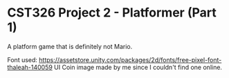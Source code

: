 # CST326 Project 2 - Platformer (Part 1)
A platform game that is definitely not Mario.

Font used: https://assetstore.unity.com/packages/2d/fonts/free-pixel-font-thaleah-140059
UI Coin image made by me since I couldn't find one online.

